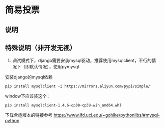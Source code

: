 # 简易投票

## 说明

## 特殊说明（非开发无视）

1. 调试模式下，django需要安装mysql驱动，推荐使用mysqlclient，不行的情况下（即默认情况），使用pymysql

安装django的mysql依赖

```
pip install mysqlclient -i https://mirrors.aliyun.com/pypi/simple/
```

window下应该装这个：

```
pip install mysqlclient-1.4.6-cp38-cp38-win_amd64.whl
```

下载合适版本的链接参考 https://www.lfd.uci.edu/~gohlke/pythonlibs/#mysql-python